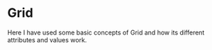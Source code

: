# Grid
Here I have used some basic concepts of Grid and how its different attributes and values work.

